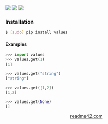 <!--
https://readme42.com
-->


[![](https://img.shields.io/pypi/v/values.svg?maxAge=3600)](https://pypi.org/project/values/)
[![](https://img.shields.io/badge/License-Unlicense-blue.svg?longCache=True)](https://unlicense.org/)
[![](https://github.com/andrewp-as-is/values.py/workflows/tests42/badge.svg)](https://github.com/andrewp-as-is/values.py/actions)

### Installation
```bash
$ [sudo] pip install values
```

#### Examples
```python
>>> import values
>>> values.get(1)
[1]

>>> values.get("string")
["string"]

>>> values.get([1,2])
[1,2]

>>> values.get(None)
[]
```

<p align="center">
    <a href="https://readme42.com/">readme42.com</a>
</p>